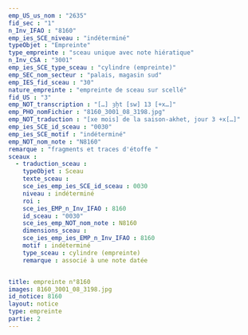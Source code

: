 ```yaml
---
emp_US_us_nom : "2635"
fid_sec : "1"
n_Inv_IFAO : "8160"
emp_ies_SCE_niveau : "indéterminé"
typeObjet : "Empreinte"
type_empreinte : "sceau unique avec note hiératique"
n_Inv_CSA : "3001"
emp_ies_SCE_type_sceau : "cylindre (empreinte)"
emp_SEC_nom_secteur : "palais, magasin sud"
emp_IES_fid_sceau : "30"
nature_empreinte : "empreinte de sceau sur scellé"
fid_US : "3"
emp_NOT_transcription : "[…] ȝḫt [sw] 13 [+x…]"
emp_PHO_nomFichier : "8160_3001_08_3198.jpg"
emp_NOT_traduction : "[xe mois] de la saison-akhet, jour 3 +x[…]"
emp_ies_SCE_id_sceau : "0030"
emp_ies_SCE_motif : "indéterminé"
emp_NOT_nom_note : "N8160"
remarque : "fragments et traces d'étoffe "
sceaux :
  - traduction_sceau : 
    typeObjet : Sceau
    texte_sceau : 
    sce_ies_emp_ies_SCE_id_sceau : 0030
    niveau : indéterminé
    roi : 
    sce_ies_EMP_n_Inv_IFAO : 8160
    id_sceau : "0030"
    sce_ies_emp_NOT_nom_note : N8160
    dimensions_sceau : 
    sce_ies_emp_ies_EMP_n_Inv_IFAO : 8160
    motif : indéterminé
    type_sceau : cylindre (empreinte)
    remarque : associé à une note datée


title: empreinte n°8160
images: 8160_3001_08_3198.jpg
id_notice: 8160
layout: notice
type: empreinte
partie: 2
---
```

